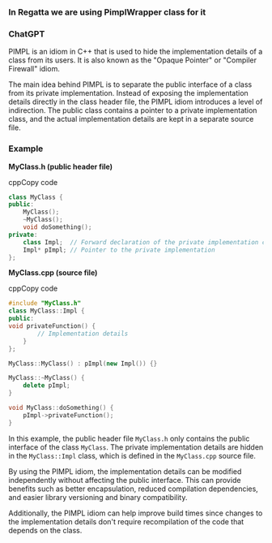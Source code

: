 
### In Regatta we are using PimplWrapper class for it

### ChatGPT
PIMPL is an idiom in C++ that is used to hide the implementation details of a class from its users. It is also known as the "Opaque Pointer" or "Compiler Firewall" idiom.

The main idea behind PIMPL is to separate the public interface of a class from its private implementation. Instead of exposing the implementation details directly in the class header file, the PIMPL idiom introduces a level of indirection. The public class contains a pointer to a private implementation class, and the actual implementation details are kept in a separate source file.

### Example

**MyClass.h (public header file)**

cppCopy code

```cpp
class MyClass { 
public:     
	MyClass();    
	~MyClass();      
	void doSomething();  
private:     
	class Impl;  // Forward declaration of the private implementation class     
	Impl* pImpl; // Pointer to the private implementation 
};
```

**MyClass.cpp (source file)**

cppCopy code

```cpp
#include "MyClass.h"  
class MyClass::Impl { 
public:     
void privateFunction() {         
		// Implementation details     
	} 
}; 

MyClass::MyClass() : pImpl(new Impl()) {}  

MyClass::~MyClass() {     
	delete pImpl; 
}  

void MyClass::doSomething() {     
	pImpl->privateFunction(); 
}

```

In this example, the public header file `MyClass.h` only contains the public interface of the class `MyClass`. The private implementation details are hidden in the `MyClass::Impl` class, which is defined in the `MyClass.cpp` source file.

By using the PIMPL idiom, the implementation details can be modified independently without affecting the public interface. This can provide benefits such as better encapsulation, reduced compilation dependencies, and easier library versioning and binary compatibility.

Additionally, the PIMPL idiom can help improve build times since changes to the implementation details don't require recompilation of the code that depends on the class.
